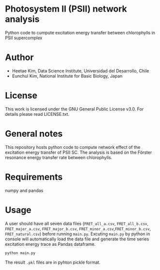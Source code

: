 # Photosystem II (PSII) network analysis
Python code to cumpute excitation energy transfer between chlorophylls in PSII supercomplex

# Author
- Heetae Kim, Data Science Institute, Universidad del Desarrollo, Chile
- Eunchul Kim, National Institute for Basic Biology, Japan

# License
This work is licensed under the GNU General Public License v3.0. For details please read LICENSE.txt.

# General notes
This repository hosts python code to compute network effect of the excitation energy transfer of PSII SC.
The analysis is based on the Förster resonance energy transfer rate between chlorophylls.

# Requirements
numpy and pandas

# Usage
A user should have all seven data files (`FRET_all_a.csv`, `FRET_all_b.csv`, `FRET_major_a.csv`, `FRET_major_b.csv`, `FRET_minor_a.csv`,`FRET_minor_b.csv`, `FRET_natural.csv`) before running `main.py`.
Excuting `main.py` by python in console will automatically load the data file and generate the time series excitation energy trace as Pandas dataframe.
```bash
python main.py
```
The result `.pkl` files are in pyhton pickle format.
